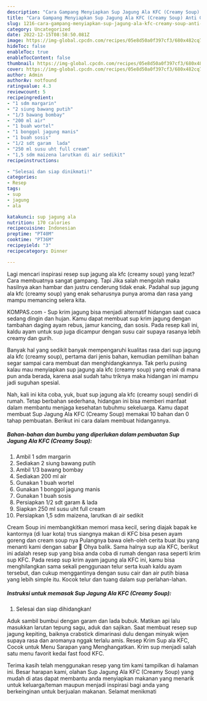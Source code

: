 ```yaml
---
description: "Cara Gampang Menyiapkan Sup Jagung Ala KFC (Creamy Soup) Anti Gagal"
title: "Cara Gampang Menyiapkan Sup Jagung Ala KFC (Creamy Soup) Anti Gagal"
slug: 1216-cara-gampang-menyiapkan-sup-jagung-ala-kfc-creamy-soup-anti-gagal
category: Uncategorized
date: 2022-12-15T08:58:50.081Z
image: https://img-global.cpcdn.com/recipes/05e8d50a0f397cf3/680x482cq70/sup-jagung-ala-kfc-creamy-soup-foto-resep-utama.jpg
hideToc: false
enableToc: true
enableTocContent: false
thumbnail: https://img-global.cpcdn.com/recipes/05e8d50a0f397cf3/680x482cq70/sup-jagung-ala-kfc-creamy-soup-foto-resep-utama.jpg
cover: https://img-global.cpcdn.com/recipes/05e8d50a0f397cf3/680x482cq70/sup-jagung-ala-kfc-creamy-soup-foto-resep-utama.jpg
author: Admin
authorAv: notfound
ratingvalue: 4.3
reviewcount: 5
recipeingredient:
- "1 sdm margarin"
- "2 siung bawang putih"
- "1/3 bawang bombay"
- "200 ml air"
- "1 buah wortel"
- "1 bonggol jagung manis"
- "1 buah sosis"
- "1/2 sdt garam  lada"
- "250 ml susu uht full cream"
- "1,5 sdm maizena larutkan di air sedikit"
recipeinstructions:

- "Selesai dan siap dinikmati!"
categories:
- Resep
tags:
- sup
- jagung
- ala

katakunci: sup jagung ala 
nutrition: 170 calories
recipecuisine: Indonesian
preptime: "PT40M"
cooktime: "PT36M"
recipeyield: "3"
recipecategory: Dinner

---
```



Lagi mencari inspirasi resep sup jagung ala kfc (creamy soup) yang lezat? Cara membuatnya sangat gampang. Tapi Jika salah mengolah maka hasilnya akan hambar dan justru cenderung tidak enak. Padahal sup jagung ala kfc (creamy soup) yang enak seharusnya punya aroma dan rasa yang mampu memancing selera kita.


KOMPAS.com - Sup krim jagung bisa menjadi alternatif hidangan saat cuaca sedang dingin dan hujan. Kamu dapat membuat sup krim jagung dengan tambahan daging ayam rebus, jamur kancing, dan sosis. Pada resep kali ini, kaldu ayam untuk sup juga dicampur dengan susu cair supaya rasanya lebih creamy dan gurih.

Banyak hal yang sedikit banyak mempengaruhi kualitas rasa dari sup jagung ala kfc (creamy soup), pertama dari jenis bahan, kemudian pemilihan bahan segar sampai cara membuat dan menghidangkannya. Tak perlu pusing kalau mau menyiapkan sup jagung ala kfc (creamy soup) yang enak di mana pun anda berada, karena asal sudah tahu triknya maka hidangan ini mampu jadi suguhan spesial.


Nah, kali ini kita coba, yuk, buat sup jagung ala kfc (creamy soup) sendiri di rumah. Tetap berbahan sederhana, hidangan ini bisa memberi manfaat dalam membantu menjaga kesehatan tubuhmu sekeluarga. Kamu dapat membuat Sup Jagung Ala KFC (Creamy Soup) memakai 10 bahan dan 0 tahap pembuatan. Berikut ini cara dalam membuat hidangannya.

<!--inarticleads1-->

##### Bahan-bahan dan bumbu yang diperlukan dalam pembuatan Sup Jagung Ala KFC (Creamy Soup):

1. Ambil 1 sdm margarin
1. Sediakan 2 siung bawang putih
1. Ambil 1/3 bawang bombay
1. Sediakan 200 ml air
1. Gunakan 1 buah wortel
1. Gunakan 1 bonggol jagung manis
1. Gunakan 1 buah sosis
1. Persiapkan 1/2 sdt garam &amp; lada
1. Siapkan 250 ml susu uht full cream
1. Persiapkan 1,5 sdm maizena, larutkan di air sedikit


Cream Soup ini membangkitkan memori masa kecil, sering diajak bapak ke kantornya (di luar kota) trus siangnya makan di KFC bisa pesen ayam goreng dan cream soup nya Pulangnya bawa oleh-oleh cerita buat ibu yang menanti kami dengan sabar 💚 Ohya balik. Sama halnya sup ala KFC, berikut ini adalah resep sup yang bisa anda coba di rumah dengan rasa seperti krim sup KFC. Pada resep sup krim ayam jagung ala KFC ini, kamu bisa menghilangkan sama sekali penggunaan telur serta kuah kaldu ayam tersebut, dan cukup menggantinya dengan susu cair dan air putih biasa yang lebih simple itu. Kocok telur dan tuang dalam sup perlahan-lahan. 

<!--inarticleads2-->

##### Instruksi untuk memasak Sup Jagung Ala KFC (Creamy Soup):


1. Selesai dan siap dihidangkan!

Aduk sambil bumbui dengan garam dan lada bubuk. Matikan api lalu masukkan larutan tepung sagu, aduk dan sajikan. Saat membuat resep sup jagung kepiting, baiknya crabstick dimarinasi dulu dengan minyak wijen supaya rasa dan aromanya nggak terlalu amis. Resep Krim Sup ala KFC, Cocok untuk Menu Sarapan yang Menghangatkan. Krim sup menjadi salah satu menu favorit kedai fast food KFC. 

Terima kasih telah menggunakan resep yang tim kami tampilkan di halaman ini. Besar harapan kami, olahan Sup Jagung Ala KFC (Creamy Soup) yang mudah di atas dapat membantu anda menyiapkan makanan yang menarik untuk keluarga/teman maupun menjadi inspirasi bagi anda yang berkeinginan untuk berjualan makanan. Selamat menikmati
